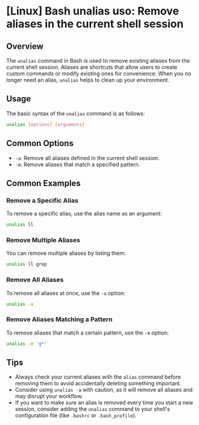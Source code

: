 # [Linux] Bash unalias uso: Remove aliases in the current shell session

## Overview
The `unalias` command in Bash is used to remove existing aliases from the current shell session. Aliases are shortcuts that allow users to create custom commands or modify existing ones for convenience. When you no longer need an alias, `unalias` helps to clean up your environment.

## Usage
The basic syntax of the `unalias` command is as follows:

```bash
unalias [options] [arguments]
```

## Common Options
- `-a`: Remove all aliases defined in the current shell session.
- `-m`: Remove aliases that match a specified pattern.

## Common Examples

### Remove a Specific Alias
To remove a specific alias, use the alias name as an argument:

```bash
unalias ll
```

### Remove Multiple Aliases
You can remove multiple aliases by listing them:

```bash
unalias ll grep
```

### Remove All Aliases
To remove all aliases at once, use the `-a` option:

```bash
unalias -a
```

### Remove Aliases Matching a Pattern
To remove aliases that match a certain pattern, use the `-m` option:

```bash
unalias -m 'g*'
```

## Tips
- Always check your current aliases with the `alias` command before removing them to avoid accidentally deleting something important.
- Consider using `unalias -a` with caution, as it will remove all aliases and may disrupt your workflow.
- If you want to make sure an alias is removed every time you start a new session, consider adding the `unalias` command to your shell's configuration file (like `.bashrc` or `.bash_profile`).